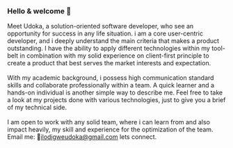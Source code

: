 ### Hello & welcome 👋

  Meet Udoka, a solution-oriented software developer, who see an opportunity for success in any life situation. i am a core user-centric developer, and i deeply      understand the main criteria that makes a product outstanding. I have the ability to apply different technologies within my tool-belt in combination with my solid experience on client-first principle to create a product that best serves the market interests and expectation.
  <br>
  <br>
  With my academic background, i possess high communication standard skills and collaborate professionally within a team. A quick learner and a hands-on individual is another simple way to describe me. Feel free to take a look at my projects done with various technologies, just to give you a brief of my technical side. 
  <br>
  <br>
  I am open to work with any solid team, where i can learn from and also impact heavily, my skill and experience for the optimization of the team. Email me: :email:ilodigweudoka@gmail.com  lets connect.


